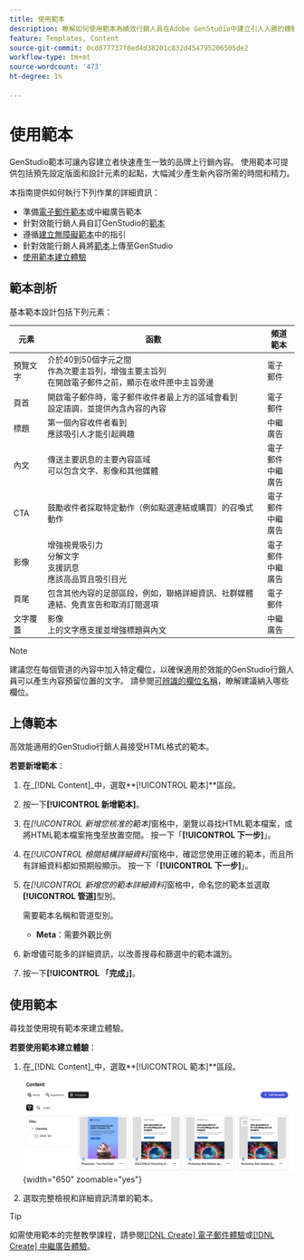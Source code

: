 ```yaml
---
title: 使用範本
description: 瞭解如何使用範本為績效行銷人員在Adobe GenStudio中建立引人入勝的體驗。
feature: Templates, Content
source-git-commit: 0cd877737f8ed4d38201c832d454795206505de2
workflow-type: tm+mt
source-wordcount: '473'
ht-degree: 1%

---
```



# 使用範本

GenStudio範本可讓內容建立者快速產生一致的品牌上行銷內容。 使用範本可提供包括預先設定版面和設計元素的起點，大幅減少產生新內容所需的時間和精力。

本指南提供如何執行下列作業的詳細資訊：

* 準備[電子郵件範本](email-template.md)或中繼廣告範本
* 針對效能行銷人員自訂GenStudio的[範本](customize-template.md)
* 遵循[建立無障礙範本](accessibility-for-templates.md)中的指引
* 針對效能行銷人員將[範本](#upload-a-template)上傳至GenStudio
* [使用範本建立體驗](#use-a-template)

## 範本剖析

基本範本設計包括下列元素：

| 元素 | 函數 | 頻道範本 |
| ------------ | ---------------------- | -------------------- |
| 預覽文字 | 介於40到50個字元之間<br>作為次要主旨列，增強主要主旨列<br>在開啟電子郵件之前，顯示在收件匣中主旨旁邊 | 電子郵件 |
| 頁首 | 開啟電子郵件時，電子郵件收件者最上方的區域會看到<br>設定語調，並提供內含內容的內容 | 電子郵件 |
| 標題 | 第一個內容收件者看到<br>應該吸引人才能引起興趣 | 中繼廣告 |
| 內文 | 傳送主要訊息的主要內容區域<br>可以包含文字、影像和其他媒體 | 電子郵件<br>中繼廣告 |
| CTA | 鼓勵收件者採取特定動作（例如點選連結或購買）的召喚式動作 | 電子郵件<br>中繼廣告 |
| 影像 | 增強視覺吸引力<br>分解文字<br>支援訊息<br>應該高品質且吸引目光 | 電子郵件<br>中繼廣告 |
| 頁尾 | 包含其他內容的足部區段，例如，聯絡詳細資訊、社群媒體連結、免責宣告和取消訂閱選項 | 電子郵件 |
| 文字覆蓋 | 影像<br>上的文字應支援並增強標題與內文 | 中繼廣告 |

>[!NOTE]
>
>建議您在每個管道的內容中加入特定欄位，以確保適用於效能的GenStudio行銷人員可以產生內容預留位置的文字。 請參閱[可辨識的欄位名稱](customize-template.md#recognized-field-names)，瞭解建議納入哪些欄位。

## 上傳範本

高效能適用的GenStudio行銷人員接受HTML格式的範本。

**若要新增範本**：

1. 在&#x200B;_[!DNL Content]_中，選取&#x200B;**[!UICONTROL 範本]**區段。

1. 按一下&#x200B;**[!UICONTROL 新增範本]**。

1. 在&#x200B;_[!UICONTROL 新增您核准的範本]_&#x200B;窗格中，瀏覽以尋找HTML範本檔案，或將HTML範本檔案拖曳至放置空間。 按一下「**[!UICONTROL 下一步]**」。

1. 在&#x200B;_[!UICONTROL 檢閱結構詳細資料]_&#x200B;窗格中，確認您使用正確的範本，而且所有詳細資料都如預期般顯示。 按一下「**[!UICONTROL 下一步]**」。

1. 在&#x200B;_[!UICONTROL 新增您的範本詳細資料]_&#x200B;窗格中，命名您的範本並選取&#x200B;**[!UICONTROL 管道]**&#x200B;型別。

   需要範本名稱和管道型別。

   * **Meta**：需要外觀比例
   <!-- **Display ads**: requires Dimensions -->

1. 新增儘可能多的詳細資訊，以改善搜尋和篩選中的範本識別。

1. 按一下&#x200B;**[!UICONTROL 「完成」]**。

## 使用範本

尋找並使用現有範本來建立體驗。

**若要使用範本建立體驗**：

1. 在&#x200B;_[!DNL Content]_中，選取&#x200B;**[!UICONTROL 範本]**區段。

   ![內容範本清單](../../assets/content-templates.png){width="650" zoomable="yes"}

1. 選取完整檢視和詳細資訊清單的範本。

>[!TIP]
>
>如需使用範本的完整教學課程，請參閱[[!DNL Create] 電子郵件體驗](/help/tutorials/create-email-experience.md)或[[!DNL Create] 中繼廣告體驗](/help/tutorials/create-meta-ad.md)。
<!--  The create button in Content Template view does not work yet.
1. Click **[!UICONTROL Create Experience]** (paintbrush) from the upper right corner to use the template.
-->
